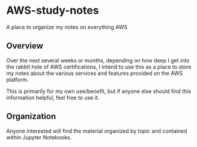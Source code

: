 # AWS-study-notes
A place to organize my notes on everything AWS

## Overview

Over the next several weeks or months, depending on how deep I get into the rabbit hole of AWS certifications, I intend to use this as a place to store my notes about the various services and features provided on the AWS platform. 

This is primarily for my own use/benefit, but if anyone else should find this information helpful, feel free to use it.

## Organization
Anyone interested will find the material organized by topic and contained within Jupyter Notebooks. 
